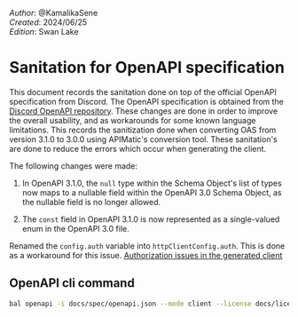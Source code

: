 _Author_: @KamalikaSene \
_Created_: 2024/06/25 \
_Edition_: Swan Lake  

# Sanitation for OpenAPI specification
This document records the sanitation done on top of the official OpenAPI specification from Discord. The OpenAPI specification is obtained from the [Discord OpenAPI repository](https://github.com/discord/discord-api-spec).
These changes are done in order to improve the overall usability, and as workarounds for some known language limitations.
This records the sanitization done when converting OAS from version 3.1.0 to 3.0.0 using APIMatic's conversion tool. These sanitation's are done to reduce the errors which occur when generating the client.

The following changes were made:

1. In OpenAPI 3.1.0, the `null` type within the Schema Object's list of types now maps to a nullable field within the OpenAPI 3.0 Schema Object, as the nullable field is no longer allowed.

2. The `const` field in OpenAPI 3.1.0 is now represented as a single-valued enum in the OpenAPI 3.0 file.

Renamed the `config.auth` variable into `httpClientConfig.auth`. This is done as a workaround for this issue. [Authorization issues in the generated client](https://github.com/ballerina-platform/ballerina-library/issues/6655)


## OpenAPI cli command

```bash
bal openapi -i docs/spec/openapi.json --mode client --license docs/license.txt -o ballerina
```

